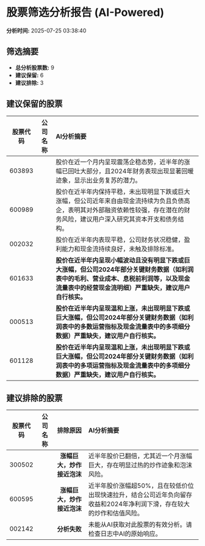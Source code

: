 # 股票筛选分析报告 (AI-Powered)

**分析时间:** 2025-07-25 03:38:40

## 筛选摘要

- **总分析股票数:** 9
- **建议保留:** 6
- **建议排除:** 3

## 建议保留的股票

| 股票代码 | 公司名称 | AI分析摘要 |
|:---:|:---:|:---|
| 603893 |  | 股价在近一个月内呈现震荡企稳态势，近半年的涨幅已回吐大部分，且2024年财务表现出现显著回暖迹象，显示出业务复苏的潜力。 |
| 600989 |  | 股价在近半年内保持平稳，未出现明显下跌或巨大涨幅，但公司近年来自由现金流持续为负且负债高企，表明其对外部融资依赖性较强，存在潜在的财务风险，建议用户深入研究其资本开支和债务结构。 |
| 002032 |  | 股价在近半年内表现平稳，公司财务状况稳健，盈利能力和现金流持续良好，未触及排除标准。 |
| 601633 |  | **股价在近半年内呈现小幅波动且没有明显下跌或巨大涨幅，但公司2024年部分关键财务数据（如利润表中的毛利、营业成本、息税前利润等，以及现金流量表中的经营现金流明细）严重缺失，建议用户自行核实。** |
| 000513 |  | **股价在近半年内呈现温和上涨，未出现明显下跌或巨大涨幅，但公司2024年部分关键财务数据（如利润表中的多数运营指标及现金流量表中的多项细分数据）严重缺失，建议用户自行核实。** |
| 601128 |  | **股价在近半年内呈现温和上涨，未出现明显下跌或巨大涨幅，但公司2024年部分关键财务数据（如利润表中的多项运营指标及现金流量表中的多项细分数据）严重缺失，建议用户自行核实。** |

## 建议排除的股票

| 股票代码 | 公司名称 | 排除原因 | AI分析摘要 |
|:---:|:---:|:---:|:---|
| 300502 |  | **涨幅巨大，炒作接近泡沫** | 近半年股价已翻倍，尤其近一个月涨幅巨大，存在明显过热的炒作迹象和泡沫风险。 |
| 600595 |  | **涨幅巨大，炒作接近泡沫** | 近半年股价涨幅超50%，且在较低价位出现快速拉升，结合公司近年负向留存收益和2024年净利润下滑，存在较大的炒作和估值风险。 |
| 002142 |  | **分析失败** | 未能从AI获取对此股票的有效分析。请检查日志中AI的原始响应。 |
